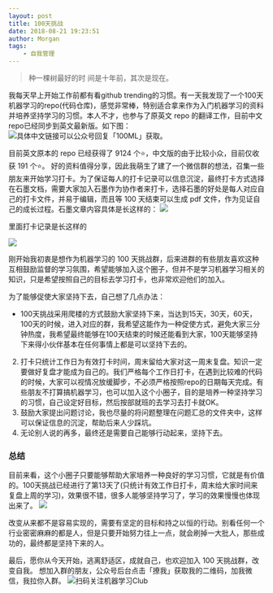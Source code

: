 ```yaml
---
layout: post
title: 100天挑战
date: 2018-08-21 19:23:51
author: Morgan
tags: 
    - 自我管理
---
```


> 种一棵树最好的时 间是十年前，其次是现在。

我每天早上开始工作前都有看github trending的习惯。有一天我发现了一个100天机器学习的repo(代码仓库)，感觉非常棒，特别适合拿来作为入门机器学习的资料并培养坚持学习的习惯。本人不才，也参与了原英文 repo 的翻译工作，目前中文 repo已经同步到英文最新版。如下图：
![具体中文链接可以公众号回复「100ML」获取。](https://upload-images.jianshu.io/upload_images/7793041-7d0de3068fb417d9.jpg?imageMogr2/auto-orient/strip%7CimageView2/2/w/700)

<!--more -->

目前英文原本的 repo 已经获得了 9124 个⭐️，中文版的由于比较小众，目前仅收获 191 个⭐️。
好的资料值得分享，因此我萌生了建了一个微信群的想法，召集一些朋友来开始学习打卡。为了保证每人的打卡记录可以信息沉淀，最终打卡方式选择在石墨文档，需要大家加入石墨作为协作者来打卡，选择石墨的好处是每人对应自己的打卡文件，并易于编辑，而且等 100 天结束可以生成 pdf 文件，作为见证自己的成长过程。石墨文章内容具体是长这样的：
![](https://upload-images.jianshu.io/upload_images/7793041-aed03b1a9b4b0829.png?imageMogr2/auto-orient/strip%7CimageView2/2/w/615)

里面打卡记录是长这样的

![](https://upload-images.jianshu.io/upload_images/7793041-20640b1f133f8353.png?imageMogr2/auto-orient/strip%7CimageView2/2/w/700)

刚开始我初衷是想作为机器学习的 100 天挑战群，后来进群的有些朋友喜欢这种互相鼓励监督的学习氛围，希望能够加入这个圈子，但并不是学习机器学习相关的知识，只是希望按照自己的目标去学习打卡，也非常欢迎他们的加入。

为了能够促使大家坚持下去，自己想了几点办法：
- 100天挑战采用爬楼的方式鼓励大家坚持下来，当达到15天，30天，60天，100天的时候，进入对应的群，我希望这能作为一种促使方式，避免大家三分钟热度，我希望最终能够在100天结束的时候还能看到大家，100天能够坚持下来得小伙伴基本在任何事情上都是可以坚持下去的。
2. 打卡只统计工作日为有效打卡时间，周末留给大家对这一周末复盘。知识一定要做好复盘才能成为自己的。我们严格每个工作日打卡，在遇到比较难的代码的时候，大家可以视情况放缓脚步，不必须严格按照repo的日期每天完成。有些朋友不打算搞机器学习，也可以加入这个小圈子，目的是培养一种坚持学习的习惯，自己设定好目标，然后按部就班的去学习去打卡就OK。
3. 鼓励大家提出问题讨论，我也尽量的将问题整理在问题汇总的文件夹中，这样可以保证信息的沉淀，帮助后来人少踩坑。
4. 无论别人说的再多，最终还是需要自己能够行动起来，坚持下去。

### 总结
目前来看，这个小圈子只要能够帮助大家培养一种良好的学习习惯，它就是有价值的。100天挑战已经进行了第13天了(只统计有效工作日打卡，周末给大家时间来复盘上周的学习)，效果很不错，很多人能够坚持学习了，学习的效果慢慢也体现出来了。
![](https://upload-images.jianshu.io/upload_images/7793041-29129623fe026c96.jpg?imageMogr2/auto-orient/strip%7CimageView2/2/w/700)

改变从来都不是容易实现的，需要有坚定的目标和持之以恒的行动。别看任何一个行业密密麻麻的都是人，但是只要开始努力往上一点，就会刷掉一大批人，那些成功的，最终都是坚持下来的人。

最后，愿你从今天开始，逃离舒适区，成就自己，也欢迎加入 100 天挑战群，改变自我。
想加入群的朋友，公众号后台点击「撩我」获取我的二维码，加我微信，我拉你入群。
![扫码关注机器学习Club](https://upload-images.jianshu.io/upload_images/7793041-aa777d0e41627cb0.jpg?imageMogr2/auto-orient/strip%7CimageView2/2/w/700)

